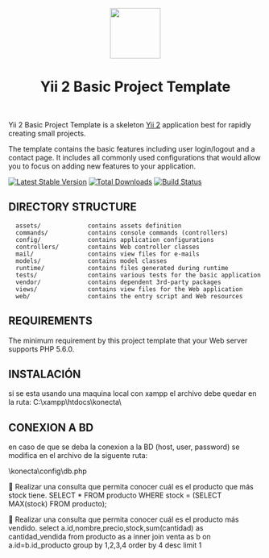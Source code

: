 <p align="center">
    <a href="https://github.com/yiisoft" target="_blank">
        <img src="https://avatars0.githubusercontent.com/u/993323" height="100px">
    </a>
    <h1 align="center">Yii 2 Basic Project Template</h1>
    <br>
</p>

Yii 2 Basic Project Template is a skeleton [Yii 2](http://www.yiiframework.com/) application best for
rapidly creating small projects.

The template contains the basic features including user login/logout and a contact page.
It includes all commonly used configurations that would allow you to focus on adding new
features to your application.

[![Latest Stable Version](https://img.shields.io/packagist/v/yiisoft/yii2-app-basic.svg)](https://packagist.org/packages/yiisoft/yii2-app-basic)
[![Total Downloads](https://img.shields.io/packagist/dt/yiisoft/yii2-app-basic.svg)](https://packagist.org/packages/yiisoft/yii2-app-basic)
[![Build Status](https://travis-ci.com/yiisoft/yii2-app-basic.svg?branch=master)](https://travis-ci.com/yiisoft/yii2-app-basic)

DIRECTORY STRUCTURE
-------------------

      assets/             contains assets definition
      commands/           contains console commands (controllers)
      config/             contains application configurations
      controllers/        contains Web controller classes
      mail/               contains view files for e-mails
      models/             contains model classes
      runtime/            contains files generated during runtime
      tests/              contains various tests for the basic application
      vendor/             contains dependent 3rd-party packages
      views/              contains view files for the Web application
      web/                contains the entry script and Web resources



REQUIREMENTS
------------

The minimum requirement by this project template that your Web server supports PHP 5.6.0.


INSTALACIÓN
------------
si se esta usando una maquina local con xampp el archivo debe quedar en la ruta:
C:\xampp\htdocs\konecta\

CONEXION A BD
------------
en caso de que se deba la conexion a la BD (host, user, password) se modifica en el archivo de la siguente ruta:

\konecta\config\db.php



 Realizar una consulta que permita conocer cuál es el producto que más stock tiene.
SELECT * FROM producto WHERE stock = (SELECT MAX(stock) FROM producto);

 Realizar una consulta que permita conocer cuál es el producto más vendido.
select a.id,nombre,precio,stock,sum(cantidad) as cantidad_vendida from producto as a 
inner join venta as b on a.id=b.id_producto
group by 1,2,3,4 order by 4 desc limit 1



